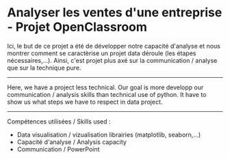 # Analyser les ventes d'une entreprise - Projet OpenClassroom

Ici, le but de ce projet a été de développer notre capacité d'analyse et nous montrer comment se caractèrise un projet data déroule (les étapes nécessaires,...). Ainsi, c'est projet plus axé sur la communication / analyse que sur la technique pure.

--- 

Here, we have a project less technical. Our goal is more developp our communication / analysis skills than technical use of python. It have to show us what steps we have to respect in data project.

---

Compétences utilisées / Skills used :

- Data visualisation / vizualisation librairies (matplotlib, seaborn,...)
- Capacité d'analyse / Analysis capacity
- Communication / PowerPoint
